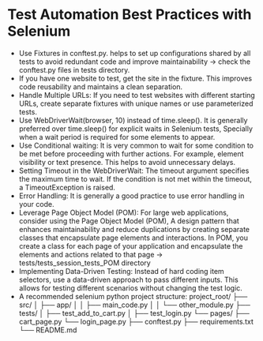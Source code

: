 # Test Automation Best Practices with Selenium
* Use Fixtures in conftest.py. helps to set up configurations shared by all tests to avoid redundant code and improve maintainability -> check the conftest.py files in tests directory.
* If you have one website to test, get the site in the fixture. This improves code reusability and maintains a clean separation.
* Handle Multiple URLs: If you need to test websites with different starting URLs, create separate fixtures with unique names or use parameterized tests. 
* Use WebDriverWait(browser, 10) instead of time.sleep(). It is generally preferred over time.sleep() for explicit waits in Selenium tests, Specially when a wait period is required for some elements to appear.
* Use Conditional waiting: It is very common to wait for some condition to be met before proceeding with further actions. For example, element visibility or text presence. This helps to avoid unnecessary delays.
* Setting Timeout in the WebDriverWait: The timeout argument specifies the maximum time to wait. If the condition is not met within the timeout, a TimeoutException is raised.
* Error Handling: It is generally a good practice to use error handling in your code. 
* Leverage Page Object Model (POM): For large web applications, consider using the Page Object Model (POM), A design pattern that enhances maintainability and reduce duplications by creating separate classes that encapsulate page elements and interactions. In POM, you create a class for each page of your application and encapsulate the elements and actions related to that page -> tests/tests_session_tests_POM directory
* Implementing Data-Driven Testing: Instead of hard coding item selectors, use a data-driven approach to pass different inputs. This allows for testing different scenarios without changing the test logic.
* A recommended selenium python project structure:
    project_root/
    ├── src/
    │   ├── app/
    │   │   ├── main_code.py
    │   │   └── other_module.py
    ├── tests/
    │   ├── test_add_to_cart.py
    │   ├── test_login.py
    └── pages/
        ├── cart_page.py
        └── login_page.py
    ├── conftest.py
    ├── requirements.txt
    └── README.md